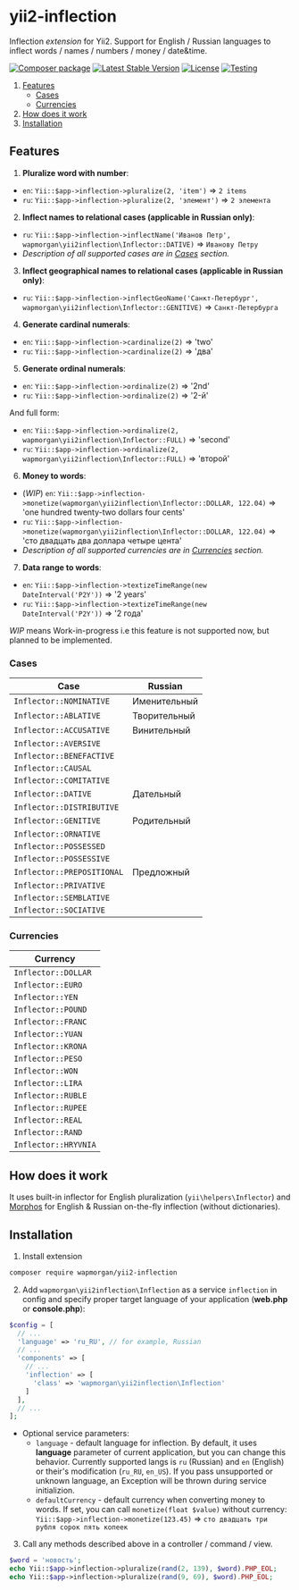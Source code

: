 # yii2-inflection
Inflection _extension_ for Yii2. Support for English / Russian languages to inflect words / names / numbers / money / date&amp;time.

[![Composer package](http://composer.network/badge/wapmorgan/yii2-inflection)](https://packagist.org/packages/wapmorgan/yii2-inflection)
[![Latest Stable Version](https://poser.pugx.org/wapmorgan/yii2-inflection/v/stable)](https://packagist.org/packages/wapmorgan/yii2-inflection)
[![License](https://poser.pugx.org/wapmorgan/yii2-inflection/license)](https://packagist.org/packages/wapmorgan/yii2-inflection)
[![Testing](https://travis-ci.org/wapmorgan/yii2-inflection.svg)](https://travis-ci.org/wapmorgan/yii2-inflection)

1. [Features](#features)
    - [Cases](#cases)
    - [Currencies](#currencies)
2. [How does it work](#how-does-it-work)
3. [Installation](#installation)

## Features
1. **Pluralize word with number**:
  - `en`: `Yii::$app->inflection->pluralize(2, 'item')` => `2 items`
  - `ru`: `Yii::$app->inflection->pluralize(2, 'элемент')` => `2 элемента`

2. **Inflect names to relational cases (applicable in Russian only)**:
  - `ru`: `Yii::$app->inflection->inflectName('Иванов Петр', wapmorgan\yii2inflection\Inflector::DATIVE)` => `Иванову Петру`
  - _Description of all supported cases are in [Cases](#cases) section._

3. **Inflect geographical names to relational cases (applicable in Russian only)**:
  - `ru`: `Yii::$app->inflection->inflectGeoName('Санкт-Петербург', wapmorgan\yii2inflection\Inflector::GENITIVE)` => `Санкт-Петербурга`

4. **Generate cardinal numerals**:
  - `en`: `Yii::$app->inflection->cardinalize(2)` => 'two'
  - `ru`: `Yii::$app->inflection->cardinalize(2)` => 'два'

5. **Generate ordinal numerals**:
  - `en`: `Yii::$app->inflection->ordinalize(2)` => '2nd'
  - `ru`: `Yii::$app->inflection->ordinalize(2)` => '2-й'

  And full form:

  - `en`: `Yii::$app->inflection->ordinalize(2, wapmorgan\yii2inflection\Inflector::FULL)` => 'second'
  - `ru`: `Yii::$app->inflection->ordinalize(2, wapmorgan\yii2inflection\Inflector::FULL)` => 'второй'

6. **Money to words**:
  - (_WIP_) `en`: `Yii::$app->inflection->monetize(wapmorgan\yii2inflection\Inflector::DOLLAR, 122.04)` => 'one hundred twenty-two dollars four cents'
  - `ru`: `Yii::$app->inflection->monetize(wapmorgan\yii2inflection\Inflector::DOLLAR, 122.04)` => 'сто двадцать два доллара четыре цента'
  - _Description of all supported currencies are in [Currencies](#currencies) section._

7. **Data range to words**:
  - `en`: `Yii::$app->inflection->textizeTimeRange(new DateInterval('P2Y'))` => '2 years'
  - `ru`: `Yii::$app->inflection->textizeTimeRange(new DateInterval('P2Y'))` => '2 года'

_WIP_ means Work-in-progress i.e this feature is not supported now, but planned to be implemented.

### Cases

| Case                       | Russian      |
|----------------------------|--------------|
| `Inflector::NOMINATIVE`    | Именительный |
| `Inflector::ABLATIVE`      | Творительный |
| `Inflector::ACCUSATIVE`    | Винительный  |
| `Inflector::AVERSIVE`      |              |
| `Inflector::BENEFACTIVE`   |              |
| `Inflector::CAUSAL`        |              |
| `Inflector::COMITATIVE`    |              |
| `Inflector::DATIVE`        | Дательный    |
| `Inflector::DISTRIBUTIVE`  |              |
| `Inflector::GENITIVE`      | Родительный  |
| `Inflector::ORNATIVE`      |              |
| `Inflector::POSSESSED`     |              |
| `Inflector::POSSESSIVE`    |              |
| `Inflector::PREPOSITIONAL` | Предложный   |
| `Inflector::PRIVATIVE`     |              |
| `Inflector::SEMBLATIVE`    |              |
| `Inflector::SOCIATIVE`     |              |

### Currencies

| Currency             |
|----------------------|
| `Inflector::DOLLAR`  |
| `Inflector::EURO`    |
| `Inflector::YEN`     |
| `Inflector::POUND`   |
| `Inflector::FRANC`   |
| `Inflector::YUAN`    |
| `Inflector::KRONA`   |
| `Inflector::PESO`    |
| `Inflector::WON`     |
| `Inflector::LIRA`    |
| `Inflector::RUBLE`   |
| `Inflector::RUPEE`   |
| `Inflector::REAL`    |
| `Inflector::RAND`    |
| `Inflector::HRYVNIA` |

## How does it work
It uses built-in inflector for English pluralization (`yii\helpers\Inflector`) and [Morphos](https://github.com/wapmorgan/Morphos) for English & Russian on-the-fly inflection (without dictionaries).

## Installation
1. Install extension

  ```bash
  composer require wapmorgan/yii2-inflection
  ```

2. Add `wapmorgan\yii2inflection\Inflection` as a service `inflection` in config and specify proper target language of your application (**web.php** or **console.php**):

  ```php
  $config = [
    // ...
    'language' => 'ru_RU', // for example, Russian
    // ...
    'components' => [
      // ...
      'inflection' => [
        'class' => 'wapmorgan\yii2inflection\Inflection'
      ]
    ],
    // ...
  ];
  ```

  - Optional service parameters:
    - `language` - default language for inflection. By default, it uses **language** parameter of current application, but you can change this behavior. Currently supported langs is `ru` (Russian) and `en` (English) or their's modification (`ru_RU`, `en_US`). If you pass unsupported or unknown language, an Exception will be thrown during service initializion.
    - `defaultCurrency` - default currency when converting money to words. If set, you can call `monetize(float $value)` without currency: `Yii::$app->inflection->monetize(123.45)` => `сто двадцать три рубля сорок пять копеек`

3. Call any methods described above in a controller / command / view.

  ```php
  $word = 'новость';
  echo Yii::$app->inflection->pluralize(rand(2, 139), $word).PHP_EOL;
  echo Yii::$app->inflection->pluralize(rand(9, 69), $word).PHP_EOL;
  ```

